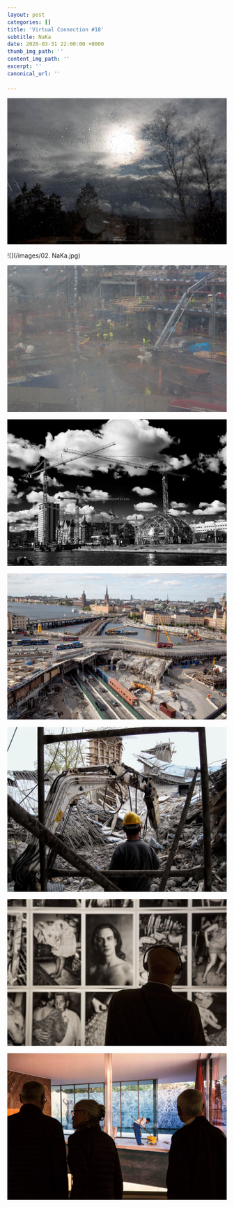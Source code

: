 ```yaml
---
layout: post
categories: []
title: 'Virtual Connection #18'
subtitle: NaKa
date: 2020-03-31 22:00:00 +0000
thumb_img_path: ''
content_img_path: ''
excerpt: ''
canonical_url: ''

---
```

![](/images/01.ΝαΚα_MG_3659.jpg)

![](/images/02. NaKa.jpg)

![](/images/03_MG_2238.jpg)

![](/images/04.NaKa.jpg)

![](/images/05_MG_5124.jpg)

![](/images/06.NaKa.jpg)

![](/images/07_MG_7390.jpg)

![](/images/08.NaKa.jpg)